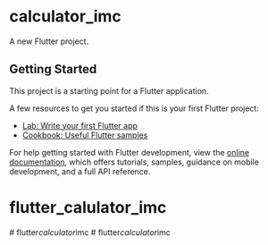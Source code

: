 # calculator_imc

A new Flutter project.

## Getting Started

This project is a starting point for a Flutter application.

A few resources to get you started if this is your first Flutter project:

- [Lab: Write your first Flutter app](https://docs.flutter.dev/get-started/codelab)
- [Cookbook: Useful Flutter samples](https://docs.flutter.dev/cookbook)

For help getting started with Flutter development, view the
[online documentation](https://docs.flutter.dev/), which offers tutorials,
samples, guidance on mobile development, and a full API reference.
# flutter_calulator_imc
#   f l u t t e r _ c a l c u l a t o r _ i m c  
 #   f l u t t e r _ c a l c u l a t o r _ i m c  
 